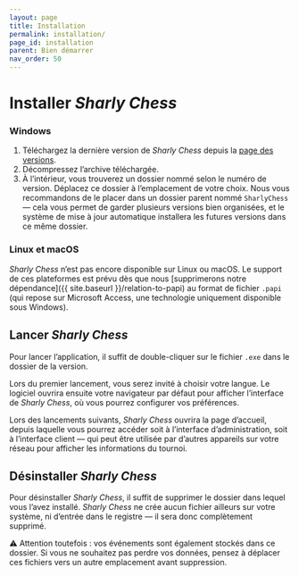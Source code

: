 ```yaml
---
layout: page
title: Installation
permalink: installation/
page_id: installation
parent: Bien démarrer
nav_order: 50
---
```


# Installer _Sharly Chess_

### Windows

1. Téléchargez la dernière version de _Sharly Chess_ depuis la [page des versions](https://github.com/Sharly-Chess/sharly-chess/releases).
2. Décompressez l’archive téléchargée.
3. À l’intérieur, vous trouverez un dossier nommé selon le numéro de version. Déplacez ce dossier à l’emplacement de votre choix.
   Nous vous recommandons de le placer dans un dossier parent nommé `SharlyChess` — cela vous permet de garder plusieurs versions bien organisées, et le système de mise à jour automatique installera les futures versions dans ce même dossier.

### Linux et macOS

_Sharly Chess_ n’est pas encore disponible sur Linux ou macOS. Le support de ces plateformes est prévu dès que nous [supprimerons notre dépendance]({{ site.baseurl }}/relation-to-papi) au format de fichier `.papi` (qui repose sur Microsoft Access, une technologie uniquement disponible sous Windows).

## Lancer _Sharly Chess_

Pour lancer l’application, il suffit de double-cliquer sur le fichier `.exe` dans le dossier de la version.

Lors du premier lancement, vous serez invité à choisir votre langue. Le logiciel ouvrira ensuite votre navigateur par défaut pour afficher l’interface de _Sharly Chess_, où vous pourrez configurer vos préférences.

Lors des lancements suivants, _Sharly Chess_ ouvrira la page d’accueil, depuis laquelle vous pourrez accéder soit à l’interface d’administration, soit à l’interface client — qui peut être utilisée par d’autres appareils sur votre réseau pour afficher les informations du tournoi.

## Désinstaller _Sharly Chess_

Pour désinstaller _Sharly Chess_, il suffit de supprimer le dossier dans lequel vous l’avez installé.
_Sharly Chess_ ne crée aucun fichier ailleurs sur votre système, ni d’entrée dans le registre — il sera donc complètement supprimé.

⚠️ Attention toutefois : vos événements sont également stockés dans ce dossier. Si vous ne souhaitez pas perdre vos données, pensez à déplacer ces fichiers vers un autre emplacement avant suppression.
